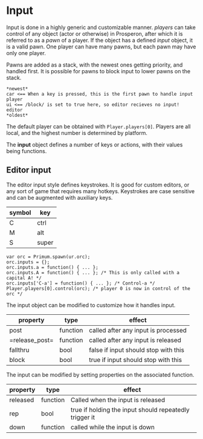 # Input
Input is done in a highly generic and customizable manner. *players* can take control of any object (actor or otherwise) in Prosperon, after which it is referred to as a *pawn* of a player. If the object has a defined *input* object, it is a valid pawn. One player can have many pawns, but each pawn may have only one player.

Pawns are added as a stack, with the newest ones getting priority, and handled first. It is possible for pawns to block input to lower pawns on the stack.

```
*newest*
car <== When a key is pressed, this is the first pawn to handle input
player
ui <== /block/ is set to true here, so editor recieves no input!
editor
*oldest*
```

The default player can be obtained with `Player.players[0]`. Players are all local, and the highest number is determined by platform.

The **input** object defines a number of keys or actions, with their values being functions.

## Editor input
The editor input style defines keystrokes. It is good for custom editors, or any sort of game that requires many hotkeys. Keystrokes are case sensitive and can be augmented with auxiliary keys.

| symbol | key   |
|--------|-------|
| C      | ctrl  |
| M      | alt   |
| S      | super |

```
var orc = Primum.spawn(ur.orc);
orc.inputs = {};
orc.inputs.a = function() { ... };
orc.inputs.A = function() { ... }; /* This is only called with a capital A! */
orc.inputs['C-a'] = function() { ... }; /* Control-a */
Player.players[0].control(orc); /* player 0 is now in control of the orc */
```

The input object can be modified to customize how it handles input.

| property       | type     | effect                               |
|----------------|----------|--------------------------------------|
| post           | function | called after any input is processed  |
| =release_post= | function | called after any input is released   |
| fallthru       | bool     | false if input should stop with this |
| block          | bool     | true if input should stop with this  |

The input can be modified by setting properties on the associated function.

| property | type     | effect                                                 |
|----------|----------|--------------------------------------------------------|
| released | function | Called when the input is released                      |
| rep      | bool     | true if holding the input should repeatedly trigger it |
| down     | function | called while the input is down                         |

